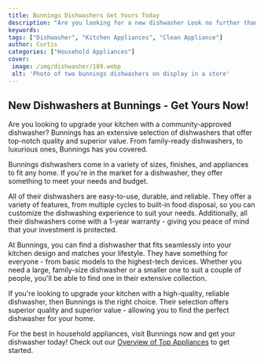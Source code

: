 ```yaml
---
title: Bunnings Dishwashers Get Yours Today
description: "Are you looking for a new dishwasher Look no further than Bunnings Find out more about the variety of dishwashers available and get yours today"
keywords: 
tags: ["Dishwasher", "Kitchen Appliances", "Clean Appliance"]
author: Curtis
categories: ["Household Appliances"]
cover: 
 image: /img/dishwasher/189.webp
 alt: 'Photo of two bunnings dishwashers on display in a store'
---
```

## New Dishwashers at Bunnings - Get Yours Now!
Are you looking to upgrade your kitchen with a community-approved dishwasher? Bunnings has an extensive selection of dishwashers that offer top-notch quality and superior value. From family-ready dishwashers, to luxurious ones, Bunnings has you covered. 

Bunnings dishwashers come in a variety of sizes, finishes, and appliances to fit any home. If you're in the market for a dishwasher, they offer something to meet your needs and budget. 

All of their dishwashers are easy-to-use, durable, and reliable. They offer a variety of features, from multiple cycles to built-in food disposal, so you can customize the dishwashing experience to suit your needs. Additionally, all their dishwashers come with a 1-year warranty - giving you peace of mind that your investment is protected.

At Bunnings, you can find a dishwasher that fits seamlessly into your kitchen design and matches your lifestyle. They have something for everyone - from basic models to the highest-tech devices. Whether you need a large, family-size dishwasher or a smaller one to suit a couple of people, you'll be able to find one in their extensive collection.

If you're looking to upgrade your kitchen with a high-quality, reliable dishwasher, then Bunnings is the right choice. Their selection offers superior quality and superior value - allowing you to find the perfect dishwasher for your home. 

For the best in household appliances, visit Bunnings now and get your dishwasher today! Check out our [Overview of Top Appliances](./pages/appliance-overview) to get started.
